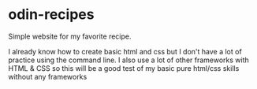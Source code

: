 # odin-recipes

Simple website for my favorite recipe. 

I already know how to create basic html and css but I don't have a lot of practice using the command line. I also use a lot of other frameworks with HTML & CSS so this will be a good test of my basic pure html/css skills without any frameworks